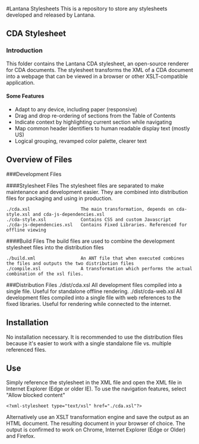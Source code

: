 #Lantana Stylesheets
This is a repository to store any stylesheets developed and released by Lantana. 


## CDA Stylesheet
### Introduction
This folder contains the Lantana CDA stylesheet, an open-source
renderer for CDA documents. The stylesheet transforms the XML of a CDA document
into a webpage that can be viewed in a browser or other XSLT-compatible application.

#### Some Features
-	Adapt to any device, including paper (responsive)
-	Drag and drop re-ordering of sections from the Table of Contents
-	Indicate context by highlighting current section while navigating
-	Map common header identifiers to human readable display text (mostly US)
-	Logical grouping, revamped color palette, clearer text

## Overview of Files

###Development Files

####Stylesheet Files
The stylesheet files are separated to make maintenance and development easier. They are combined into distribution files for packaging and using in production.

    ./cda.xsl                   The main transformation, depends on cda-style.xsl and cda-js-dependencies.xsl
    ./cda-style.xsl             Contains CSS and custom Javascript
    ./cda-js-dependencies.xsl   Contains Fixed Libraries. Referenced for offline viewing

####Build Files
The build files are used to combine the development stylesheet files into the distribution files

    ./build.xml                 An ANT file that when executed combines the files and outputs the two distribution files
    ./compile.xsl               A transformation which performs the actual combination of the xsl files. 

###Distribution Files
    ./dist/cda.xsl              All development files compiled into a single file. Useful for standalone offline rendering.
    ./dist/cda-web.xsl          All development files compiled into a single file with web references to the fixed libraries. Useful for rendering while connected to the internet.

## Installation
No installation necessary. It is recommended to use the distribution files because it's easier to work with a single standalone file vs. multiple referenced files.

## Use
Simply reference the stylesheet in the XML file and open the XML file in
Internet Explorer (Edge or older IE). To use the navigation features, select
"Allow blocked content"
```
<?xml-stylesheet type="text/xsl" href="./cda.xsl"?>
```
Alternatively use an XSLT transformation engine and save the output as an HTML document. The resulting document in your browser of
choice. The output is confirmed to work on Chrome, Internet Explorer (Edge or Older)
and Firefox.
